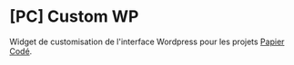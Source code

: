 # [PC] Custom WP
Widget de customisation de l'interface Wordpress pour les projets [Papier Codé](https://www.papier-code.fr).